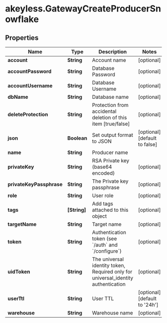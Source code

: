 # akeyless.GatewayCreateProducerSnowflake

## Properties

Name | Type | Description | Notes
------------ | ------------- | ------------- | -------------
**account** | **String** | Account name | [optional] 
**accountPassword** | **String** | Database Password | [optional] 
**accountUsername** | **String** | Database Username | [optional] 
**dbName** | **String** | Database name | [optional] 
**deleteProtection** | **String** | Protection from accidental deletion of this item [true/false] | [optional] 
**json** | **Boolean** | Set output format to JSON | [optional] [default to false]
**name** | **String** | Producer name | 
**privateKey** | **String** | RSA Private key (base64 encoded) | [optional] 
**privateKeyPassphrase** | **String** | The Private key passphrase | [optional] 
**role** | **String** | User role | [optional] 
**tags** | **[String]** | Add tags attached to this object | [optional] 
**targetName** | **String** | Target name | [optional] 
**token** | **String** | Authentication token (see &#x60;/auth&#x60; and &#x60;/configure&#x60;) | [optional] 
**uidToken** | **String** | The universal identity token, Required only for universal_identity authentication | [optional] 
**userTtl** | **String** | User TTL | [optional] [default to &#39;24h&#39;]
**warehouse** | **String** | Warehouse name | [optional] 


